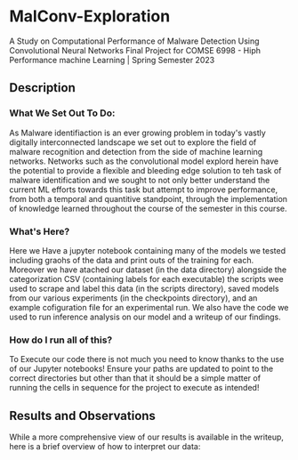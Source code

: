 # MalConv-Exploration
A Study on Computational Performance of Malware Detection Using Convolutional Neural Networks
Final Project for COMSE 6998 - Hiph Performance machine Learning | Spring Semester 2023

## Description
### What We Set Out To Do:
As Malware identifiaction is an ever growing problem in today's vastly digitally interconnected landscape we set out to explore the field of malware recognition and detection from the side of machine learning networks. Networks such as the convolutional model explord herein have the potential to provide a flexible and bleeding edge solution to teh task of malware identification and we sought to not only better understand the current ML efforts towards this task but attempt to improve performance, from both a temporal and quantitive standpoint, through the implementation of knowledge learned throughout the course of the semester in this course.

### What's Here?
Here we Have a jupyter notebook containing many of the models we tested including graohs of the data and print outs of the training for each. Moreover we have atached our dataset (in the data directory) alongside the categorization CSV (containing labels for each executable) the scripts wee used to scrape and label this data (in the scripts directory), saved models from our various experiments (in the checkpoints directory), and an example cofiguration file for an experimental run. We also have the code we used to run inference analysis on our model and a writeup of our findings.

### How do I run all of this?
To Execute our code there is not much you need to know thanks to the use of our Jupyter notebooks! Ensure your paths are updated to point to the correct directories but other than that it should be a simple matter of running the cells in sequence for the project to execute as intended!

## Results and Observations
While a more comprehensive view of our results is available in the writeup, here is a brief overview of how to interpret our data:

